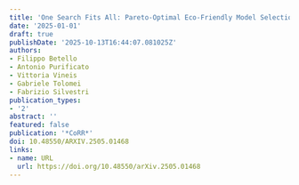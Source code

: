```yaml
---
title: 'One Search Fits All: Pareto-Optimal Eco-Friendly Model Selection'
date: '2025-01-01'
draft: true
publishDate: '2025-10-13T16:44:07.081025Z'
authors:
- Filippo Betello
- Antonio Purificato
- Vittoria Vineis
- Gabriele Tolomei
- Fabrizio Silvestri
publication_types:
- '2'
abstract: ''
featured: false
publication: '*CoRR*'
doi: 10.48550/ARXIV.2505.01468
links:
- name: URL
  url: https://doi.org/10.48550/arXiv.2505.01468
---
```


